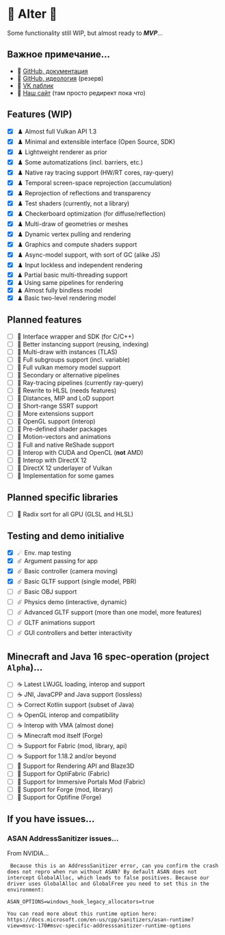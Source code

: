 # 🌋 Alter 🌋

Some functionality still WIP, but almost ready to ***MVP***…

## Важное примечание…

  - 👑 [GitHub, документация](https://github.com/helixd2s/about)
  - 🥀 [GitHub, идеология](https://github.com/helixd2s/core) (резерв)
  - 🥀 [VK паблик](https://vk.com/helixd2s)
  - 🥀 [Наш сайт](http://about.helixd2s.su/) (там просто редирект пока что)

## Features (WIP)

  - [x] ♟️ Almost full Vulkan API 1.3
  - [x] ♟️ Minimal and extensible interface (Open Source, SDK)
  - [x] ♟️ Lightweight renderer as prior
  - [x] ♟️ Some automatizations (incl. barriers, etc.)
  - [x] ♟️ Native ray tracing support (HW/RT cores, ray-query)
  - [x] ♟️ Temporal screen-space reprojection (accumulation)
  - [x] ♟️ Reprojection of reflections and transparency
  - [x] ♟️ Test shaders (currently, not a library)
  - [x] ♟️ Checkerboard optimization (for diffuse/reflection)
  - [x] ♟️ Multi-draw of geometries or meshes 
  - [x] ♟️ Dynamic vertex pulling and rendering
  - [x] ♟️ Graphics and compute shaders support
  - [x] ♟️ Async-model support, with sort of GC (alike JS)
  - [x] ♟️ Input lockless and independent rendering
  - [x] ♟ Partial basic multi-threading support
  - [x] ♟ Using same pipelines for rendering
  - [x] ♟ Almost fully bindless model
  - [x] ♟ Basic two-level rendering model

## Planned features 

  - [ ] 🧩 Interface wrapper and SDK (for C/C++)
  - [ ] 🧩 Better instancing support (reusing, indexing)
  - [ ] 🧩️ Multi-draw with instances (TLAS)
  - [ ] 🧩 Full subgroups support (incl. variable)
  - [ ] 🧩 Full vulkan memory model support
  - [ ] 🧩 Secondary or alternative pipelines
  - [ ] 🧩 Ray-tracing pipelines (currently ray-query)
  - [ ] 🧩 Rewrite to HLSL (needs features)
  - [ ] 🧩 Distances, MIP and LoD support
  - [ ] 🧩 Short-range SSRT support
  - [ ] 🧩 More extensions support
  - [ ] 🧩️ OpenGL support (interop)
  - [ ] 🧩️ Pre-defined shader packages
  - [ ] 🧩 Motion-vectors and animations
  - [ ] 🧩 Full and native ReShade support
  - [ ] 🧩 Interop with CUDA and OpenCL (**not** AMD)
  - [ ] 👑 Interop with DirectX 12
  - [ ] 👑 DirectX 12 underlayer of Vulkan
  - [ ] 👑️ Implementation for some games

## Planned specific libraries

  - [ ] 👑 Radix sort for all GPU (GLSL and HLSL)

## Testing and demo initialive 

  - [x] ☄ Env. map testing
  - [x] ☄️ Argument passing for app
  - [x] ☄️ Basic controller (camera moving)
  - [x] ☄️ Basic GLTF support (single model, PBR)
  - [ ] ☄️ Basic OBJ support
  - [ ] ☄️ Physics demo (interactive, dynamic)
  - [ ] ☄️ Advanced GLTF support (more than one model, more features)
  - [ ] ☄️ GLTF animations support
  - [ ] ☄️ GUI controllers and better interactivity

## Minecraft and Java 16 spec-operation (project `Alpha`)…

  - [ ] ☕ Latest LWJGL loading, interop and support
  - [ ] ☕ JNI, JavaCPP and Java support (lossless)
  - [ ] ☕ Correct Kotlin support (subset of Java)
  - [ ] ☕ OpenGL interop and compatibility
  - [ ] ☕ Interop with VMA (almost done)
  - [ ] ☕ Minecraft mod itself (Forge)
  - [ ] ☕ Support for Fabric (mod, library, api)
  - [ ] ☕ Support for 1.18.2 and/or beyond
  - [ ] 👑 Support for Rendering API and Blaze3D
  - [ ] 👑 Support for OptiFabric (Fabric)
  - [ ] 👑 Support for Immersive Portals Mod (Fabric)
  - [ ] 👑 Support for Forge (mod, library)
  - [ ] 👑 Support for Optifine (Forge)

## If you have issues…

### ASAN AddressSanitizer issues…

  From NVIDIA…

  ```
   Because this is an AddressSanitizer error, can you confirm the crash does not repro when run without ASAN? By default ASAN does not intercept GlobalAlloc, which leads to false positives. Because our driver uses GlobalAlloc and GlobalFree you need to set this in the environment:

  ASAN_OPTIONS=windows_hook_legacy_allocators=true

  You can read more about this runtime option here: https://docs.microsoft.com/en-us/cpp/sanitizers/asan-runtime?view=msvc-170#msvc-specific-addresssanitizer-runtime-options
  ```
